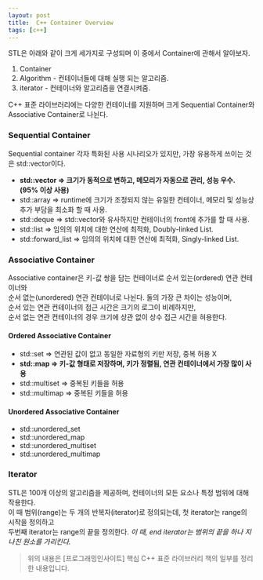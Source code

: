 ```yaml
---
layout: post
title:  C++ Container Overview
tags: [c++]
---
```


STL은 아래와 같이 크게 세가지로 구성되며 이 중에서 Container에 관해서 알아보자.

1. Container
2. Algorithm - 컨테이너들에 대해 실행 되는 알고리즘.
3. iterator - 컨테이너와 알고리즘을 연결시켜줌.

C++ 표준 라이브러리에는 다양한 컨테이너를 지원하며 크게 Sequential Container와 Associative Container로 나뉜다.
### Sequential Container
  Sequential container 각자 특화된 사용 시나리오가 있지만, 가장 유용하게 쓰이는 것은 std::vector이다.

- **std::vector => 크기가 동적으로 변하고, 메모리가 자동으로 관리, 성능 우수. (95% 이상 사용)**
- std::array => runtime에 크기가 조정되지 않는 유일한 컨테이너, 메모리 및 성능상 추가 부담을 최소화 할 때 사용.
- std::deque => std::vector와 유사하지만 컨테이너의 front에 추가를 할 때 사용.
- std::list => 임의의 위치에 대한 연산에 최적화, Doubly-linked List.
- std::forward_list => 임의의 위치에 대한 연산에 최적화, Singly-linked List.

### Associative Container
  Associative container은 키-값 쌍을 담는 컨테이너로 순서 있는(ordered) 연관 컨테이너와  
  순서 없는(unordered) 연관 컨테이너로 나뉜다.  둘의 가장 큰 차이는 성능이며,  
  순서 있는 연관 컨테이너의 접근 시간은 크기의 로그이 비례하지만,  
  순서 없는 연관 컨테이너의 경우 크기에 상관 없이 상수 접근 시간을 혀용한다.

#### Ordered Associative Container
- std::set => 연관된 값이 없고 동일한 자료형의 키만 저장, 중복 허용 X
- **std::map => 키-값 형태로 저장하며, 키가 정렬됨, 연관 컨테이너에서 가장 많이 사용**
- std::multiset => 중복된 키들을 허용
- std::multimap => 중복된 키들을 허용

#### Unordered Associative Container
- std::unordered_set
- std::unordered_map
- std::unordered_multiset
- std::unordered_multimap

### Iterator
  STL은 100개 이상의 알고리즘을 제공하며, 컨테이너의 모든 요소나 특정 범위에 대해 작용한다.  
  이 때 범위(range)는 두 개의 반복자(iterator)로 정의되는데, 첫 iterator는 range의 시작을 정의하고  
  두번째 iterator는 range의 끝을 정의한다. *이 때, end iterator는 범위의 끝을 하나 지나친 원소를 가리킨다.*



> 위의 내용은 [프로그래밍인사이트] 핵심 C++ 표준 라이브러리 책의 일부를 정리한 내용입니다.
